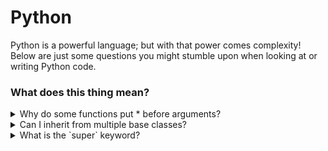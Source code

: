 # Python

Python is a powerful language; but with that power comes complexity! Below are just some questions you might stumble upon when looking at or writing Python code.

### What does this thing mean?

<details><summary>Why do some functions put * before arguments?</summary>
The asterisks refer to a variable number of arguments; it is possible for functions to support an arbitrary list of arguments:

```python
def test_var_args(farg, *args): # Note the asterisk
    print("formal arg:", farg)
    for arg in args:
        print("another arg:", arg)

test_var_args(1, "two", 3)

# formal arg: 1
# another arg: two
# another arg: 3
```

You can even support unlimited keyword arguments:

```python
def test_var_kwargs(farg, **kwargs): # Note the double asterisks
    print("formal arg: ", farg)
    for key in kwargs:
        print("another keyword arg: {}: {}".format(key, kwargs[key]))

test_var_kwargs(farg=1, myarg2="two", myarg3=3)

# formal arg: 1
# another keyword arg: myarg2: two
# another keyword arg: myarg3: 3
```

_Why this is useful when you could just pass in a list or a dictionary manually instead?_

There are (at least) 2 answers to this:

1. It's often more expressive to use arguments directly rather creating collections to wrap them and then immediately unwrap them in the function
2. This enables the construction of wrapper functions/decorators that can handle all possible combinations of function arguments
</details>

<details><summary>Can I inherit from multiple base classes?</summary>
It is possible for a Python class to inherit from multiple base classes:

```python
class Engine:
    def __init__(self, engine_name):
        self.engine = engine_name

class Wheels:
    def __init__(self, number_of_wheels):
        self.number_of_wheels= number_of_wheels

class Car(Engine, Wheels):
    def __init__(self, engine_name, number_of_wheels):
        super(Engine).__init__(engine_name)
        super(Wheels).__init__(number_of_wheels)
```

When inheriting from multiple base classes the base classes are often referred to as **mixins** instead (as they are mixed-into the class)

This can come in handy when you want to break down a class into multiple reusable components. For example I could now define a **Bicycle** class using just the **Wheels** mixin:

```python
class Bicycle(Wheels):
    def __init__(self, number_of_wheels):
        super(Wheels).__init__(number_of_wheels)
```

However if we'd defined Car using a Vehicle base class like so:
```python
class Vehicle:
    def __init__(self, engine_name, number_of_wheels):
        self.engine = engine_name
        self.number_of_wheels= number_of_wheels

class Car(Vehicle):
    def __init__(self, engine_name, number_of_wheels):
        super().__init__(engine_name, number_of_wheels)
```

Then this would no longer be possible (as a bicycle does not have an engine).
</details>

<details><summary>What is the `super` keyword?</summary>
When inheriting from a base class, you'll often end up reusing the same method names as the base class, the most common example being the `__init__` function.

- When this happens, how do you call the base class method from child class?

Python solves this problem by providing the `super()` method, which allows access to any of the base classes methods:

```python
class Rectangle:
    def __init__(self, length, width):
        self.length = length
        self.width = width

class Square(Rectangle):
    def __init__(self, length):
        super().__init__(length, length)
```

You can also use `super` to access base methods from further down the inheritance hierarchy by providing the target class as a parameter:

```python
class ColouredSquare(Square):
    def __init__(self, length, colour):
        self.colour = colour
        super(Rectangle).__init__(length, length) # Calls __init__ from Rectangle and not Square
```

</details>
